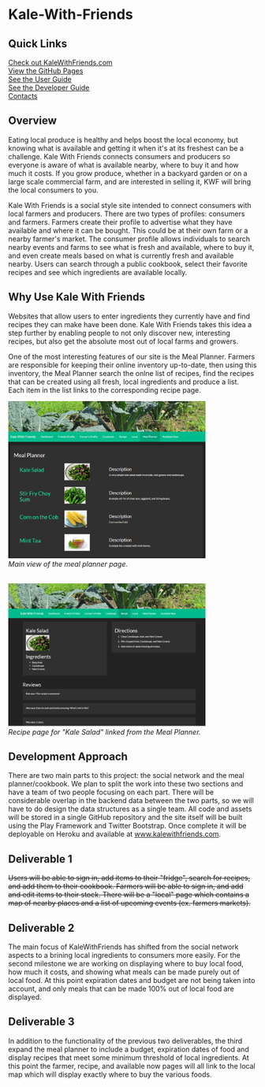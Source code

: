 # Kale-With-Friends

## Quick Links

<a href="http://www.kalewithfriends.com">Check out KaleWithFriends.com</a><br>
<a href="#">View the GitHub Pages</a><br>
<a href="#">See the User Guide</a><br>
<a href="#">See the Developer Guide</a><br>
<a href="#">Contacts</a><br>

## Overview

Eating local produce is healthy and helps boost the local economy, but knowing what is available and getting it when it's at its freshest can be a challenge. Kale With Friends connects consumers and producers so everyone is aware of what is available nearby, where to buy it and how much it costs. If you grow produce, whether in a backyard garden or on a large scale commercial farm, and are interested in selling it, KWF will bring the local consumers to you.

Kale With Friends is a social style site intended to connect consumers with local farmers and producers. There are two types of profiles: consumers and farmers. Farmers create their profile to advertise what they have available and where it can be bought. This could be at their own farm or a nearby farmer's market. The consumer profile allows individuals to search nearby events and farms to see what is fresh and available, where to buy it, and even create meals based on what is currently fresh and available nearby. Users can search through a public cookbook, select their favorite recipes and see which ingredients are available locally.


## Why Use Kale With Friends

Websites that allow users to enter ingredients they currently have and find recipes they can make have been done. Kale With Friends takes this idea a step further by enabling people to not only discover new, interesting recipes, but also get the absolute most out of local farms and growers. 

One of the most interesting features of our site is the Meal Planner. Farmers are responsible for keeping their online inventory up-to-date, then using this inventory, the Meal Planner search the onlne list of recipes, find the recipes that can be created using all fresh, local ingredients and produce a list. Each item in the list links to the corresponding recipe page.

<img src="doc/images/meal_planner.png" width="400 px"><br>
<i>Main view of the meal planner page.</i>

<br>
<img src="doc/images/recipe.png" width="400 px"><br>
<i>Recipe page for "Kale Salad" linked from the Meal Planner.</i>


## Development Approach

There are two main parts to this project: the social network and the meal planner/cookbook. We plan to split the work into these two sections and have a team of two people focusing on each part. There will be considerable overlap in the backend data between the two parts, so we will have to do design the data structures as a single team. All code and assets will be stored in a single GitHub repository and the site itself will be built using the Play Framework and Twitter Bootstrap. Once complete it will be deployable on Heroku and available at <a href="www.kaleiwthfriends.com">www.kalewithfriends.com</a>.

## Deliverable 1
<strike>Users will be able to sign in, add items to their "fridge", search for recipes, and add them to their cookbook. Farmers will be able to sign in, and add and edit items to their stock. There will be a "local" page which contains a map of nearby places and a list of upcoming events (ex. farmers markets).</strike>

## Deliverable 2
The main focus of KaleWithFriends has shifted from the social network aspects to a brining local ingredients to consumers more easily. For the second milestone we are working on displaying where to buy local food, how much it costs, and showing what meals can be made purely out of local food. At this point expiration dates and budget are not being taken into account, and only meals that can be made 100% out of local food are displayed. 

## Deliverable 3
In addition to the functionality of the previous two deliverables, the third expand the meal planner to include a budget, expiration dates of food and display recipes that meet some minimum threshold of local ingredients. At this point the farmer, recipe, and available now pages will all link to the local map which will display exactly where to buy the various foods.
